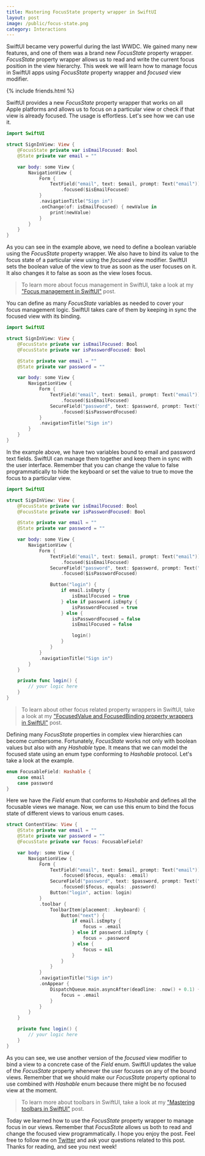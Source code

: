 ```yaml
---
title: Mastering FocusState property wrapper in SwiftUI
layout: post
image: /public/focus-state.png
category: Interactions
---
```


SwiftUI became very powerful during the last WWDC. We gained many new features, and one of them was a brand new *FocusState* property wrapper. *FocusState* property wrapper allows us to read and write the current focus position in the view hierarchy. This week we will learn how to manage focus in SwiftUI apps using *FocusState* property wrapper and *focused* view modifier.

{% include friends.html %}

SwiftUI provides a new *FocusState* property wrapper that works on all Apple platforms and allows us to focus on a particular view or check if that view is already focused. The usage is effortless. Let's see how we can use it.

```swift
import SwiftUI

struct SignInView: View {
    @FocusState private var isEmailFocused: Bool
    @State private var email = ""

    var body: some View {
        NavigationView {
            Form {
                TextField("email", text: $email, prompt: Text("email"))
                    .focused($isEmailFocused)
            }
            .navigationTitle("Sign in")
            .onChange(of: isEmailFocused) { newValue in
                print(newValue)
            }
        }
    }
}
```

As you can see in the example above, we need to define a boolean variable using the *FocusState* property wrapper. We also have to bind its value to the focus state of a particular view using the *focused* view modifier. SwiftUI sets the boolean value of the view to true as soon as the user focuses on it. It also changes it to false as soon as the view loses focus.

> To learn more about focus management in SwiftUI, take a look at my ["Focus management in SwiftUI"](/2020/12/02/focus-management-in-swiftui/) post.

You can define as many *FocusState* variables as needed to cover your focus management logic. SwiftUI takes care of them by keeping in sync the focused view with its binding.

```swift
import SwiftUI

struct SignInView: View {
    @FocusState private var isEmailFocused: Bool
    @FocusState private var isPasswordFocused: Bool

    @State private var email = ""
    @State private var password = ""

    var body: some View {
        NavigationView {
            Form {
                TextField("email", text: $email, prompt: Text("email"))
                    .focused($isEmailFocused)
                SecureField("password", text: $password, prompt: Text("password"))
                    .focused($isPasswordFocused)
            }
            .navigationTitle("Sign in")
        }
    }
}
```

In the example above, we have two variables bound to email and password text fields. SwiftUI can manage them together and keep them in sync with the user interface. Remember that you can change the value to false programmatically to hide the keyboard or set the value to true to move the focus to a particular view.

```swift
import SwiftUI

struct SignInView: View {
    @FocusState private var isEmailFocused: Bool
    @FocusState private var isPasswordFocused: Bool

    @State private var email = ""
    @State private var password = ""

    var body: some View {
        NavigationView {
            Form {
                TextField("email", text: $email, prompt: Text("email"))
                    .focused($isEmailFocused)
                SecureField("password", text: $password, prompt: Text("password"))
                    .focused($isPasswordFocused)

                Button("login") {
                    if email.isEmpty {
                        isEmailFocused = true
                    } else if password.isEmpty {
                        isPasswordFocused = true
                    } else {
                        isPasswordFocused = false
                        isEmailFocused = false

                        login()
                    }
                }
            }
            .navigationTitle("Sign in")
        }
    }

    private func login() {
        // your logic here
    }
}
```

> To learn about other focus related property wrappers in SwiftUI, take a look at my ["FocusedValue and FocusedBinding property wrappers in SwiftUI"](/2021/03/03/focusedvalue-and-focusedbinding-property-wrappers-in-swiftui/) post.

Defining many *FocusState* properties in complex view hierarchies can become cumbersome. Fortunately, *FocusState* works not only with boolean values but also with any *Hashable* type. It means that we can model the focused state using an enum type conforming to *Hashable* protocol. Let's take a look at the example.

```swift
enum FocusableField: Hashable {
    case email
    case password
}
```

Here we have the *Field* enum that conforms to *Hashable* and defines all the focusable views we manage. Now, we can use this enum to bind the focus state of different views to various enum cases.

```swift
struct ContentView: View {
    @State private var email = ""
    @State private var password = ""
    @FocusState private var focus: FocusableField?

    var body: some View {
        NavigationView {
            Form {
                TextField("email", text: $email, prompt: Text("email"))
                    .focused($focus, equals: .email)
                SecureField("password", text: $password, prompt: Text("password"))
                    .focused($focus, equals: .password)
                Button("login", action: login)
            }
            .toolbar {
                ToolbarItem(placement: .keyboard) {
                    Button("next") {
                        if email.isEmpty {
                            focus = .email
                        } else if password.isEmpty {
                            focus = .password
                        } else {
                            focus = nil
                        }
                    }
                }
            }
            .navigationTitle("Sign in")
            .onAppear {
                DispatchQueue.main.asyncAfter(deadline: .now() + 0.1) {
                    focus = .email
                }
            }
        }
    }

    private func login() {
        // your logic here
    }
}
```

As you can see, we use another version of the *focused* view modifier to bind a view to a concrete case of the *Field* enum. SwiftUI updates the value of the *FocusState* property whenever the user focuses on any of the bound views. Remember that we should make our *FocusState* property optional to use combined with *Hashable* enum because there might be no focused view at the moment.

> To learn more about toolbars in SwiftUI, take a look at my ["Mastering toolbars in SwiftUI"](/2020/07/15/mastering-toolbars-in-swiftui/) post.

Today we learned how to use the *FocusState* property wrapper to manage focus in our views. Remember that *FocusState* allows us both to read and change the focused view programmatically. I hope you enjoy the post. Feel free to follow me on [Twitter](https://twitter.com/mecid) and ask your questions related to this post. Thanks for reading, and see you next week!

